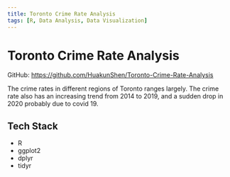```yaml
---
title: Toronto Crime Rate Analysis
tags: [R, Data Analysis, Data Visualization]
---
```


# Toronto Crime Rate Analysis

GitHub: https://github.com/HuakunShen/Toronto-Crime-Rate-Analysis

The crime rates in different regions of Toronto ranges largely. The crime rate also has an increasing trend from 2014 to 2019, and a sudden drop in 2020 probably due to covid 19.

## Tech Stack

- R
- ggplot2
- dplyr
- tidyr
